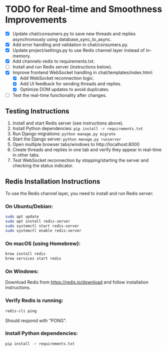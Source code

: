 # TODO for Real-time and Smoothness Improvements

- [x] Update chat/consumers.py to save new threads and replies asynchronously using database_sync_to_async.
- [x] Add error handling and validation in chat/consumers.py.
- [x] Update project/settings.py to use Redis channel layer instead of in-memory.
- [x] Add channels-redis to requirements.txt.
- [ ] Install and run Redis server (instructions below).
- [x] Improve frontend WebSocket handling in chat/templates/index.html:
  - [x] Add WebSocket reconnection logic.
  - [x] Add UI feedback for sending threads and replies.
  - [x] Optimize DOM updates to avoid duplicates.
- [ ] Test the real-time functionality after changes.

## Testing Instructions
1. Install and start Redis server (see instructions above).
2. Install Python dependencies: `pip install -r requirements.txt`
3. Run Django migrations: `python manage.py migrate`
4. Start the Django server: `python manage.py runserver`
5. Open multiple browser tabs/windows to http://localhost:8000
6. Create threads and replies in one tab and verify they appear in real-time in other tabs.
7. Test WebSocket reconnection by stopping/starting the server and checking the status indicator.

## Redis Installation Instructions
To use the Redis channel layer, you need to install and run Redis server:

### On Ubuntu/Debian:
```bash
sudo apt update
sudo apt install redis-server
sudo systemctl start redis-server
sudo systemctl enable redis-server
```

### On macOS (using Homebrew):
```bash
brew install redis
brew services start redis
```

### On Windows:
Download Redis from https://redis.io/download and follow installation instructions.

### Verify Redis is running:
```bash
redis-cli ping
```
Should respond with "PONG".

### Install Python dependencies:
```bash
pip install -r requirements.txt
```
